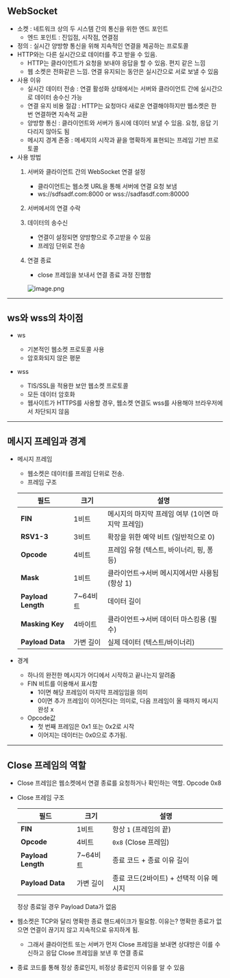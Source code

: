 ## WebSocket

- 소켓 : 네트워크 상의 두 시스템 간의 통신을 위한 엔드 포인트
    - 엔드 포인트 : 진입점, 시작점, 연결점
- 정의 : 실시간 양방향 통신을 위해 지속적인 연결을 제공하는 프로토콜
- HTTP와는 다른 실시간으로 데이터를 주고 받을 수 있음.
    - HTTP는 클라이언트가 요청을 보내야 응답을 할 수 있음. 편지 같은 느낌
    - 웹 소켓은 전화같은 느낌. 연결 유지되는 동안은 실시간으로 서로 보낼 수 있음
- 사용 이유
    - 실시간 데이터 전송 : 연결 활성화 상태에서는 서버와 클라이언트 간에 실시간으로 데이터 송수신 가능
    - 연결 유지 비용 절감 : HTTP는 요청마다 새로운 연결해야하지만 웹소켓은 한 번 연결하면 지속적 교환
    - 양방향 통신 : 클라이언트와 서버가 동시에 데이터 보낼 수 있음. 요청, 응답 기다리지 않아도 됨
    - 메시지 경계 존중 : 메세지의 시작과 끝을 명확하게 표현되는 프레임 기반 프로토콜
- 사용 방법
    1. 서버와 클라이언트 간의 WebSocket 연결 설정
        - 클라이언트는 웹소켓 URL을 통해 서버에 연결 요청 보냄
        - ws://sdfsadf.com:8000 or wss://sadfasdf.com:80000
    2. 서버에서의 연결 수락
    
    3. 데이터의 송수신
        - 연결이 설정되면 양방향으로 주고받을 수 있음
        - 프레임 단위로 전송
    4. 연결 종료
        - close 프레임을 보내서 연결 종료 과정 진행함
        
        ![image.png](attachment:fd5b291c-c65a-471a-b500-2fed19b7d207:image.png)
        

---

## ws와 wss의 차이점

- ws
    - 기본적인 웹소켓 프로토콜 사용
    - 암호화되지 않은 평문

- wss
    - TlS/SSL을 적용한 보안 웹소켓 프로토콜
    - 모든 데이터 암호화
    - 웹사이트가 HTTPS를 사용할 경우, 웹소켓 연결도 wss를 사용해야 브라우저에서 차단되지 않음

---

## 메시지 프레임과 경계

- 메시지 프레임
    - 웹소켓은 데이터를 프레임 단위로 전송.
    - 프레임 구조
    
    | 필드 | 크기 | 설명 |
    | --- | --- | --- |
    | **FIN** | 1비트 | 메시지의 마지막 프레임 여부 (1이면 마지막 프레임) |
    | **RSV1-3** | 3비트 | 확장을 위한 예약 비트 (일반적으로 0) |
    | **Opcode** | 4비트 | 프레임 유형 (텍스트, 바이너리, 핑, 퐁 등) |
    | **Mask** | 1비트 | 클라이언트→서버 메시지에서만 사용됨 (항상 1) |
    | **Payload Length** | 7~64비트 | 데이터 길이 |
    | **Masking Key** | 4바이트 | 클라이언트→서버 데이터 마스킹용 (필수) |
    | **Payload Data** | 가변 길이 | 실제 데이터 (텍스트/바이너리) |
- 경계
    - 하나의 완전한 메시지가 어디에서 시작하고 끝나는지 알려줌
    - FIN 비트를 이용해서 표시함
        - 1이면 해당 프레임이 마지막 프레임임을 의미
        - 0이면 추가 프레임이 이어진다는 의미로, 다음 프레임이 올 때까지 메시지 완성 x
    - Opcode값
        - 첫 번째 프레임은 0x1 또는 0x2로 시작
        - 이어지는 데이터는 0x0으로 추가됨.

---

## Close 프레임의 역할

- Close 프레임은 웹소켓에서 연결 종료를 요청하거나 확인하는 역할. Opcode 0x8

- Close 프레임 구조
    
    
    | 필드 | 크기 | 설명 |
    | --- | --- | --- |
    | **FIN** | 1비트 | 항상 `1` (프레임의 끝) |
    | **Opcode** | 4비트 | `0x8` (Close 프레임) |
    | **Payload Length** | 7~64비트 | 종료 코드 + 종료 이유 길이 |
    | **Payload Data** | 가변 길이 | 종료 코드(2바이트) + 선택적 이유 메시지 |
    
    정상 종료일 경우 Payload Data가 없음
    

- 웹소켓은 TCP와 달리 명확한 종료 핸드셰이크가 필요함. 이유는? 명확한 종료가 없으면 연결이 끊기지 않고 지속적으로 유지하게 됨.
    - 그래서 클라이언트 또는 서버가 먼저 Close 프레임을 보내면 상대방은 이를 수신하고 응답 Close 프레임을 보낸 후 연결 종료

- 종료 코드를 통해 정상 종료인지, 비정상 종료인지 이유를 알 수 있음
